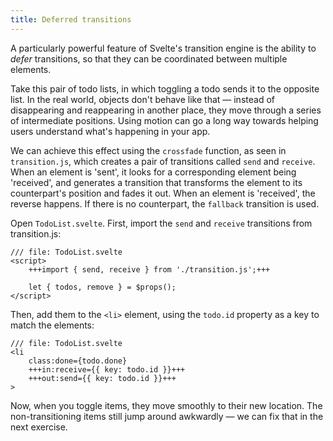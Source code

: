 ```yaml
---
title: Deferred transitions
---
```


A particularly powerful feature of Svelte's transition engine is the ability to _defer_ transitions, so that they can be coordinated between multiple elements.

Take this pair of todo lists, in which toggling a todo sends it to the opposite list. In the real world, objects don't behave like that — instead of disappearing and reappearing in another place, they move through a series of intermediate positions. Using motion can go a long way towards helping users understand what's happening in your app.

We can achieve this effect using the `crossfade` function, as seen in `transition.js`, which creates a pair of transitions called `send` and `receive`. When an element is 'sent', it looks for a corresponding element being 'received', and generates a transition that transforms the element to its counterpart's position and fades it out. When an element is 'received', the reverse happens. If there is no counterpart, the `fallback` transition is used.

Open `TodoList.svelte`. First, import the `send` and `receive` transitions from transition.js:

```svelte
/// file: TodoList.svelte
<script>
	+++import { send, receive } from './transition.js';+++

	let { todos, remove } = $props();
</script>
```

Then, add them to the `<li>` element, using the `todo.id` property as a key to match the elements:

```svelte
/// file: TodoList.svelte
<li
	class:done={todo.done}
	+++in:receive={{ key: todo.id }}+++
	+++out:send={{ key: todo.id }}+++
>
```

Now, when you toggle items, they move smoothly to their new location. The non-transitioning items still jump around awkwardly — we can fix that in the next exercise.
